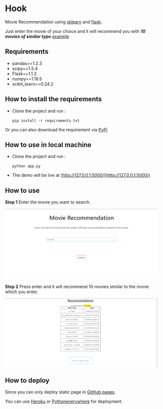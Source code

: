 # Hook

Movie Recommendation using [sklearn](https://scikit-learn.org/stable/index.html) and [flask](https://flask.palletsprojects.com/en/1.1.x/).


Just enter the movie of your choice and it will recommend you with ***10 movies of similar type***.[example](https://hookmeup.herokuapp.com/)


## Requirements

- pandas==1.2.3
- scipy==1.5.4
- Flask==1.1.2
- numpy==1.19.5
- scikit_learn==0.24.2

## How to install the requirements

- Clone the project and run :

  `pip install -r requirements.txt`
  
Or you can also download the requirement via [PyPi](https://pypi.org/)

## How to use in local machine

- Clone the project and run :

  `python app.py`
  
- The demo will be live at [http://127.0.0.1:5000/](http://127.0.0.1:5000/)

## How to use

**Step 1** Enter the movie you want to search.

![Home-Page](https://github.com/MayankShrivastava17/hook/blob/main/example/home-page.png)

**Step 2** Press enter and it will recommend 10 movies similar to the movie which you enter.

![Recomendation-Page](https://github.com/MayankShrivastava17/hook/blob/main/example/recommendation-page.png)

## How to deploy

Since you can only deploy static page in [GitHub pages](https://pages.github.com/).

You can use [Heroku](https://www.heroku.com/) or [Pythoneverywhere](https://www.pythonanywhere.com/) for deployment.
